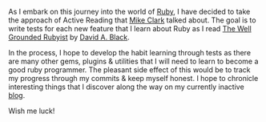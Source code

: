 As I embark on this journey into the world of [Ruby](http://ruby-lang.org), I have decided to take the approach of Active Reading that [Mike Clark](http://twitter.com/clarkware) talked about. The goal is to write tests for each new feature that I learn about Ruby as I read [The Well Grounded Rubyist](http://www.manning.com/black2/) by [David A. Black](http://twitter.com/david_a_black). 

In the process, I hope to develop the habit learning through tests as there are many other gems, plugins & utilities that I will need to learn to become a good ruby programmer. The pleasant side effect of this would be to track my progress through my commits & keep myself honest. I hope to chronicle interesting things that I discover along the way on my currently inactive [blog](http://tundal45.wordpress.com).

Wish me luck!

